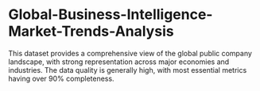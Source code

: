 # Global-Business-Intelligence-Market-Trends-Analysis
This dataset provides a comprehensive view of the global public company landscape, with strong representation across major economies and industries. The data quality is generally high, with most essential metrics having over 90% completeness.
